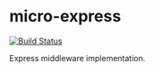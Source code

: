 micro-express
=============

[![Build Status](https://travis-ci.org/Hyzhak/micro-express.svg)](https://travis-ci.org/Hyzhak/micro-express)

Express middleware implementation.
